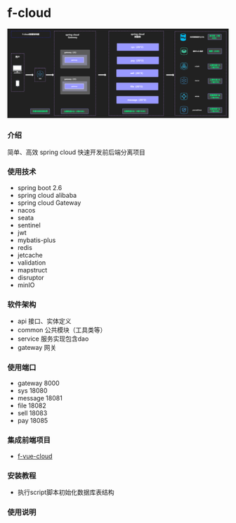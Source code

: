# f-cloud

![](doc/f-cloud架构图.png)

### 介绍
简单、高效 spring cloud 快速开发前后端分离项目

### 使用技术
- spring boot 2.6
- spring cloud alibaba
- spring cloud Gateway
- nacos 
- seata
- sentinel
- jwt
- mybatis-plus
- redis
- jetcache
- validation
- mapstruct
- disruptor
- minIO

### 软件架构
- api 接口、实体定义
- common 公共模块（工具类等）
- service 服务实现包含dao
- gateway 网关

### 使用端口
- gateway 8000
- sys 18080
- message 18081
- file 18082
- sell 18083
- pay 18085

### 集成前端项目

- <a target="_blank" href="https://gitee.com/realmadridlf/f-vue-cloud.git">f-vue-cloud</a>

### 安装教程
- 执行script脚本初始化数据库表结构

### 使用说明


